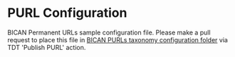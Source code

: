 # PURL Configuration

BICAN Permanent URLs sample configuration file. Please make a pull request to place this file in [BICAN PURLs taxonomy configuration folder](https://github.com/hkir-dev/purl.brain-bican.org/tree/main/config/taxonomy) via TDT 'Publish PURL' action.